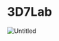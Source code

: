 # 3D7Lab
![Untitled](https://user-images.githubusercontent.com/19910924/150577638-c9267061-f141-4f60-94cc-e74bfada1eff.jpg)
